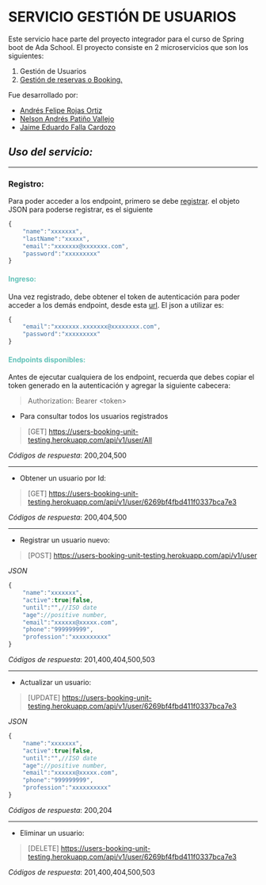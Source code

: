 # SERVICIO GESTIÓN DE USUARIOS

Este servicio hace parte del proyecto integrador para el curso de Spring boot de Ada School. El proyecto consiste en 2 microservicios que son los siguientes:

1. Gestión de Usuarios
2. [Gestión de reservas o Booking.](https://github.com/PipeRojas/Bookings)

Fue desarrollado por:

- [Andrés Felipe Rojas Ortiz](https://github.com/PipeRojas)
- [Nelson Andrés Patiño Vallejo](https://github.com/vallejop)
- [Jaime Eduardo Falla Cardozo]()

## __*Uso del servicio:*__
---

### Registro:

Para poder acceder a los endpoint, primero se debe [registrar](https://users-booking-unit-testing.herokuapp.com/api/v1/auth/create). el objeto JSON para poderse registrar, es el siguiente

```javascript
{
    "name":"xxxxxxx",
    "lastName":"xxxxx",
    "email":"xxxxxxx@xxxxxxx.com",
    "password":"xxxxxxxxx"
}
```

<h4 style="color:#61c2b8;">Ingreso:</h4>

Una vez registrado, debe obtener el token de autenticación para poder acceder a los demás endpoint, desde esta [url](https://users-booking-unit-testing.herokuapp.com/api/v1/auth/authenticate). El json a utilizar es:

```javascript
{
    "email":"xxxxxxx.xxxxxxx@xxxxxxxx.com",
    "password":"xxxxxxxxx"
}
```
 
 <h4 style="color:#61c2b8;">Endpoints disponibles:</h4>

Antes de ejecutar cualquiera de los endpoint, recuerda que debes copiar el token generado en la autenticación y agregar la siguiente cabecera:

> Authorization: Bearer \<token>

 - Para consultar todos los usuarios registrados
 
> [GET] https://users-booking-unit-testing.herokuapp.com/api/v1/user/All

*Códigos de respuesta*: 200,204,500

---
 - Obtener un usuario por Id:
 
 > [GET] https://users-booking-unit-testing.herokuapp.com/api/v1/user/6269bf4fbd411f0337bca7e3

*Códigos de respuesta*: 200,404,500

---
 - Registrar un usuario nuevo:

 > [POST] https://users-booking-unit-testing.herokuapp.com/api/v1/user

 *JSON*
 ```javascript
 {
     "name":"xxxxxxx",
     "active":true|false,
     "until":"",//ISO date
     "age"://positive number,
     "email":"xxxxxx@xxxxx.com",
     "phone":"999999999",
     "profession":"xxxxxxxxxx"
 }
 ```
*Códigos de respuesta*: 201,400,404,500,503

---
 - Actualizar un usuario:

 > [UPDATE] https://users-booking-unit-testing.herokuapp.com/api/v1/user/6269bf4fbd411f0337bca7e3

 *JSON*
 ```javascript
 {
     "name":"xxxxxxx",
     "active":true|false,
     "until":"",//ISO date
     "age"://positive number,
     "email":"xxxxxx@xxxxx.com",
     "phone":"999999999",
     "profession":"xxxxxxxxxx"
 }
 ```
*Códigos de respuesta*: 200,204

---
- Eliminar un usuario:

> [DELETE] https://users-booking-unit-testing.herokuapp.com/api/v1/user/6269bf4fbd411f0337bca7e3

*Códigos de respuesta*: 201,400,404,500,503
